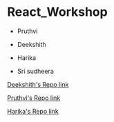 # React_Workshop

* Pruthvi

* Deekshith

* Harika

* Sri sudheera 

[Deekshith's Repo link](https://github.com/Dixith1196) 

[Pruthvi's Repo link](https://github.com/pruthvi-naskanti)

[Harika's Repo link](https://github.com/KHARIKA17)

